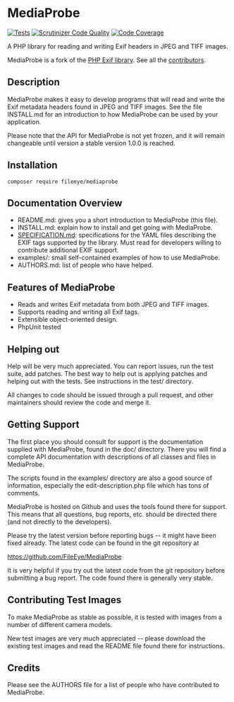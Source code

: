 # MediaProbe

[![Tests](https://github.com/mondrake/MediaProbe/actions/workflows/tests.yml/badge.svg)](https://github.com/mondrake/MediaProbe/actions/workflows/tests.yml)
[![Scrutinizer Code Quality](https://scrutinizer-ci.com/g/FileEye/MediaProbe/badges/quality-score.png?b=master)](https://scrutinizer-ci.com/g/FileEye/MediaProbe/?branch=master)
[![Code Coverage](https://scrutinizer-ci.com/g/FileEye/MediaProbe/badges/coverage.png?b=master)](https://scrutinizer-ci.com/g/FileEye/MediaProbe/?branch=master)

A PHP library for reading and writing Exif headers in JPEG and TIFF images.

MediaProbe is a fork of the [PHP Exif library](https://github.com/pel/pel). See all
the [contributors](https://github.com/FileEye/MediaProbe/graphs/contributors).


## Description

MediaProbe makes it easy to develop programs that will read and write the Exif
metadata headers found in JPEG and TIFF images.  See the file INSTALL.md for an
introduction to how MediaProbe can be used by your application.

Please note that the API for MediaProbe is not yet frozen, and it will remain
changeable until version a stable version 1.0.0 is reached.


## Installation

```
composer require fileeye/mediaprobe
```


## Documentation Overview

* README.md: gives you a short introduction to MediaProbe (this file).
* INSTALL.md: explain how to install and get going with MediaProbe.
* [SPECIFICATION.md](SPECIFICATION.md): specifications for the YAML files
  describing the EXIF tags supported by the library. Must read for developers
  willing to contribute additional EXIF support.
* examples/: small self-contained examples of how to use MediaProbe.
* AUTHORS.md: list of people who have helped.


## Features of MediaProbe

* Reads and writes Exif metadata from both JPEG and TIFF images.
* Supports reading and writing all Exif tags.
* Extensible object-oriented design.
* PhpUnit tested


## Helping out

Help will be very much appreciated. You can report issues, run the test
suite, add patches. The best way to help out is applying patches and
helping out with the tests. See instructions in the test/ directory.

All changes to code should be issued through a pull request, and other
maintainers should review the code and merge it.


## Getting Support

The first place you should consult for support is the documentation
supplied with MediaProbe, found in the doc/ directory.  There you will find a
complete API documentation with descriptions of all classes and files
in MediaProbe.

The scripts found in the examples/ directory are also a good source of
information, especially the edit-description.php file which has tons
of comments.

MediaProbe is hosted on Github and uses the tools found there for
support.  This means that all questions, bug reports, etc. should be
directed there (and not directly to the developers).

Please try the latest version before reporting bugs -- it might have
been fixed already.  The latest code can be found in the git
repository at

  https://github.com/FileEye/MediaProbe

It is very helpful if you try out the latest code from the git
repository before submitting a bug report. The code found there is
generally very stable.


## Contributing Test Images

To make MediaProbe as stable as possible, it is tested with images from a
number of different camera models.

New test images are very much appreciated -- please download the
existing test images and read the README file found there for
instructions.


## Credits

Please see the AUTHORS file for a list of people who have contributed
to MediaProbe.
